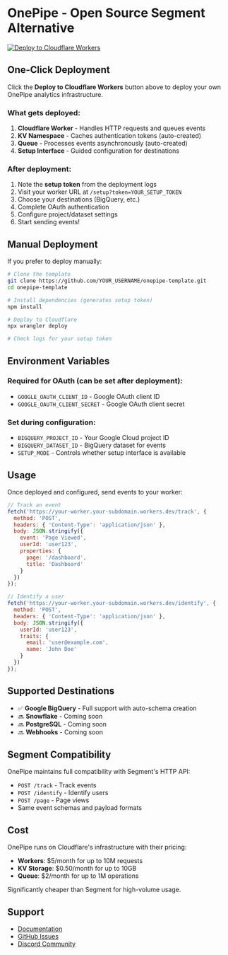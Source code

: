 # OnePipe - Open Source Segment Alternative

[![Deploy to Cloudflare Workers](https://deploy.workers.cloudflare.com/button)](https://deploy.workers.cloudflare.com/?url=https://github.com/YOUR_USERNAME/onepipe-template)

## One-Click Deployment

Click the **Deploy to Cloudflare Workers** button above to deploy your own OnePipe analytics infrastructure.

### What gets deployed:

1. **Cloudflare Worker** - Handles HTTP requests and queues events  
2. **KV Namespace** - Caches authentication tokens (auto-created)
3. **Queue** - Processes events asynchronously (auto-created)
4. **Setup Interface** - Guided configuration for destinations

### After deployment:

1. Note the **setup token** from the deployment logs
2. Visit your worker URL at `/setup?token=YOUR_SETUP_TOKEN`
3. Choose your destinations (BigQuery, etc.)
4. Complete OAuth authentication
5. Configure project/dataset settings
6. Start sending events!

## Manual Deployment

If you prefer to deploy manually:

```bash
# Clone the template
git clone https://github.com/YOUR_USERNAME/onepipe-template.git
cd onepipe-template

# Install dependencies (generates setup token)
npm install

# Deploy to Cloudflare
npx wrangler deploy

# Check logs for your setup token
```

## Environment Variables

### Required for OAuth (can be set after deployment):
- `GOOGLE_OAUTH_CLIENT_ID` - Google OAuth client ID
- `GOOGLE_OAUTH_CLIENT_SECRET` - Google OAuth client secret

### Set during configuration:
- `BIGQUERY_PROJECT_ID` - Your Google Cloud project ID
- `BIGQUERY_DATASET_ID` - BigQuery dataset for events
- `SETUP_MODE` - Controls whether setup interface is available

## Usage

Once deployed and configured, send events to your worker:

```javascript
// Track an event
fetch('https://your-worker.your-subdomain.workers.dev/track', {
  method: 'POST',
  headers: { 'Content-Type': 'application/json' },
  body: JSON.stringify({
    event: 'Page Viewed',
    userId: 'user123',
    properties: {
      page: '/dashboard',
      title: 'Dashboard'
    }
  })
});

// Identify a user
fetch('https://your-worker.your-subdomain.workers.dev/identify', {
  method: 'POST',
  headers: { 'Content-Type': 'application/json' },
  body: JSON.stringify({
    userId: 'user123',
    traits: {
      email: 'user@example.com',
      name: 'John Doe'
    }
  })
});
```

## Supported Destinations

- ✅ **Google BigQuery** - Full support with auto-schema creation
- 🔜 **Snowflake** - Coming soon
- 🔜 **PostgreSQL** - Coming soon  
- 🔜 **Webhooks** - Coming soon

## Segment Compatibility

OnePipe maintains full compatibility with Segment's HTTP API:

- `POST /track` - Track events
- `POST /identify` - Identify users  
- `POST /page` - Page views
- Same event schemas and payload formats

## Cost

OnePipe runs on Cloudflare's infrastructure with their pricing:

- **Workers**: $5/month for up to 10M requests
- **KV Storage**: $0.50/month for up to 10GB
- **Queue**: $2/month for up to 1M operations

Significantly cheaper than Segment for high-volume usage.

## Support

- [Documentation](https://docs.onepipe.dev)
- [GitHub Issues](https://github.com/YOUR_USERNAME/onepipe/issues)
- [Discord Community](https://discord.gg/onepipe)